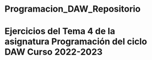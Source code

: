 # Programacion_DAW_Repositorio
# Ejercicios del Tema 4 de la asignatura Programación del ciclo DAW Curso 2022-2023